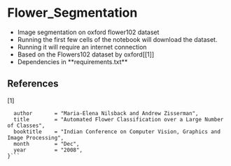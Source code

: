 # Flower_Segmentation
<ul>
  <li>Image segmentation on oxford flower102 dataset</li>
  <li>Running the first few cells of the notebook will download the dataset.</li>
  <li>Running it will require an internet connection</li>
  <li>Based on the Flowers102 dataset by oxford[[1]]</li>
  <li>Dependencies in **requirements.txt**</li>
</ul>

## References
<a id="1">[1]</a> 
```@InProceedings{Nilsback08,
  author       = "Maria-Elena Nilsback and Andrew Zisserman",
  title        = "Automated Flower Classification over a Large Number of Classes",
  booktitle    = "Indian Conference on Computer Vision, Graphics and Image Processing",
  month        = "Dec",
  year         = "2008",
}```
